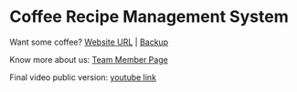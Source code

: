 # Coffee Recipe Management System

Want some coffee? [Website URL](https://alien-traveler.github.io/cse110-fa22-group39/webapp/) | [Backup](https://alien-traveler.github.io/cse110-fa22-group39/source/webapp/)

Know more about us: [Team Member Page](admin/team.md)

Final video public version: [youtube link](https://youtu.be/RhDT3CWEK6U)